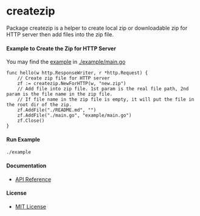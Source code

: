 # createzip

Package createzip is a helper to create local zip or downloadable zip for HTTP server then add files into the zip file.

#### Example to Create the Zip for HTTP Server  

You may find the [example](./example/main.go) in [./example/main.go](./example/main.go)

    func hello(w http.ResponseWriter, r *http.Request) {
        // Create zip file for HTTP server
        zf := createzip.NewForHTTP(w, "new.zip")
        // Add file into zip file. 1st param is the real file path, 2nd param is the file name in the zip file.
        // If file name in the zip file is empty, it will put the file in the root dir of the zip.
        zf.AddFile("./README.md", "")
        zf.AddFile("./main.go", "example/main.go")
        zf.Close()
    }

#### Run Example

`./example`


#### Documentation
* [API Reference](http://godoc.org/github.com/northbright/createzip)

#### License
* [MIT License](./LICENSE)
